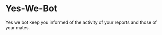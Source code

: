# Yes-We-Bot

Yes we bot keep you informed of the activity of your reports and those of your mates.
